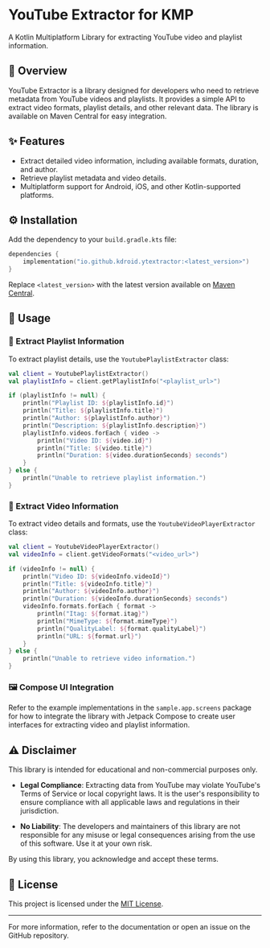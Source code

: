 # YouTube Extractor for KMP

A Kotlin Multiplatform Library for extracting YouTube video and playlist information.

## 📖 Overview
YouTube Extractor is a library designed for developers who need to retrieve metadata from YouTube videos and playlists. It provides a simple API to extract video formats, playlist details, and other relevant data. The library is available on Maven Central for easy integration.

## ✨ Features
- Extract detailed video information, including available formats, duration, and author.
- Retrieve playlist metadata and video details.
- Multiplatform support for Android, iOS, and other Kotlin-supported platforms.

## ⚙️ Installation
Add the dependency to your `build.gradle.kts` file:

```kotlin
dependencies {
    implementation("io.github.kdroid.ytextractor:<latest_version>")
}
```

Replace `<latest_version>` with the latest version available on [Maven Central](https://search.maven.org/).

## 🚀 Usage

### 🎵 Extract Playlist Information
To extract playlist details, use the `YoutubePlaylistExtractor` class:

```kotlin
val client = YoutubePlaylistExtractor()
val playlistInfo = client.getPlaylistInfo("<playlist_url>")

if (playlistInfo != null) {
    println("Playlist ID: ${playlistInfo.id}")
    println("Title: ${playlistInfo.title}")
    println("Author: ${playlistInfo.author}")
    println("Description: ${playlistInfo.description}")
    playlistInfo.videos.forEach { video ->
        println("Video ID: ${video.id}")
        println("Title: ${video.title}")
        println("Duration: ${video.durationSeconds} seconds")
    }
} else {
    println("Unable to retrieve playlist information.")
}
```

### 🎥 Extract Video Information
To extract video details and formats, use the `YoutubeVideoPlayerExtractor` class:

```kotlin
val client = YoutubeVideoPlayerExtractor()
val videoInfo = client.getVideoFormats("<video_url>")

if (videoInfo != null) {
    println("Video ID: ${videoInfo.videoId}")
    println("Title: ${videoInfo.title}")
    println("Author: ${videoInfo.author}")
    println("Duration: ${videoInfo.durationSeconds} seconds")
    videoInfo.formats.forEach { format ->
        println("Itag: ${format.itag}")
        println("MimeType: ${format.mimeType}")
        println("QualityLabel: ${format.qualityLabel}")
        println("URL: ${format.url}")
    }
} else {
    println("Unable to retrieve video information.")
}
```

### 🖼️ Compose UI Integration
Refer to the example implementations in the `sample.app.screens` package for how to integrate the library with Jetpack Compose to create user interfaces for extracting video and playlist information.

## ⚠️ Disclaimer
This library is intended for educational and non-commercial purposes only.

- **Legal Compliance**: Extracting data from YouTube may violate YouTube's Terms of Service or local copyright laws. It is the user's responsibility to ensure compliance with all applicable laws and regulations in their jurisdiction.

- **No Liability**: The developers and maintainers of this library are not responsible for any misuse or legal consequences arising from the use of this software. Use it at your own risk.

By using this library, you acknowledge and accept these terms.

## 📜 License
This project is licensed under the [MIT License](LICENSE).

---

For more information, refer to the documentation or open an issue on the GitHub repository.
